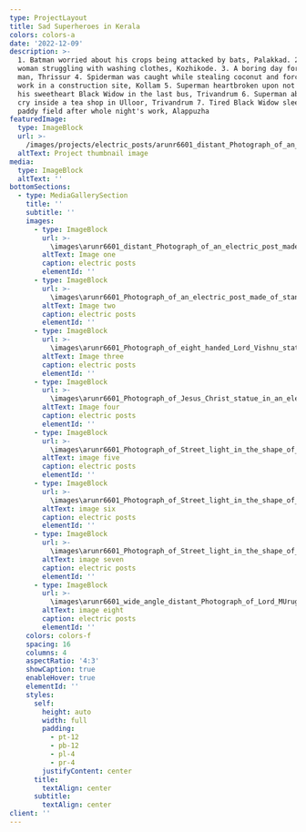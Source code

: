 ```yaml
---
type: ProjectLayout
title: Sad Superheroes in Kerala
colors: colors-a
date: '2022-12-09'
description: >-
  1. Batman worried about his crops being attacked by bats, Palakkad. 2. Wonder
  woman struggling with washing clothes, Kozhikode. 3. A boring day for Iron
  man, Thrissur 4. Spiderman was caught while stealing coconut and forced to do
  work in a construction site, Kollam 5. Superman heartbroken upon not finding
  his sweetheart Black Widow in the last bus, Trivandrum 6. Superman about to
  cry inside a tea shop in Ulloor, Trivandrum 7. Tired Black Widow sleeping in a
  paddy field after whole night's work, Alappuzha
featuredImage:
  type: ImageBlock
  url: >-
    /images/projects/electric_posts/arunr6601_distant_Photograph_of_an_electric_post_made_with_st_ee55b799-658f-499f-8eec-2ca206110788_1.png
  altText: Project thumbnail image
media:
  type: ImageBlock
  altText: ''
bottomSections:
  - type: MediaGallerySection
    title: ''
    subtitle: ''
    images:
      - type: ImageBlock
        url: >-
          \images\arunr6601_distant_Photograph_of_an_electric_post_made_with_st_ee55b799-658f-499f-8eec-2ca206110788_1.png
        altText: Image one
        caption: electric posts
        elementId: ''
      - type: ImageBlock
        url: >-
          \images\arunr6601_Photograph_of_an_electric_post_made_of_standing_God_2fe382aa-b994-45ac-9da6-b6abc409c045_1.png
        altText: Image two
        caption: electric posts
        elementId: ''
      - type: ImageBlock
        url: >-
          \images\arunr6601_Photograph_of_eight_handed_Lord_Vishnu_statue_in_an_c2907032-8ea1-4f40-ae0e-39408e9463b3_1.png
        altText: Image three
        caption: electric posts
        elementId: ''
      - type: ImageBlock
        url: >-
          \images\arunr6601_Photograph_of_Jesus_Christ_statue_in_an_electric_po_618886ea-11b5-4cda-9224-ef1228de1545_0.png
        altText: Image four
        caption: electric posts
        elementId: ''
      - type: ImageBlock
        url: >-
          \images\arunr6601_Photograph_of_Street_light_in_the_shape_of_Lord_Ayy_fbe55b08-097b-45b7-a9c4-62f98571f08e_0.png
        altText: image five
        caption: electric posts
        elementId: ''
      - type: ImageBlock
        url: >-
          \images\arunr6601_Photograph_of_Street_light_in_the_shape_of_Lord_Shi_1a155ab2-9ac0-4de9-8bdd-ff5b82a5e258_0.png
        altText: image six
        caption: electric posts
        elementId: ''
      - type: ImageBlock
        url: >-
          \images\arunr6601_Photograph_of_Street_light_in_the_shape_of_Lord_Shi_8769c974-776d-4b15-82ce-634f5d1975a1_1.png
        altText: image seven
        caption: electric posts
        elementId: ''
      - type: ImageBlock
        url: >-
          \images\arunr6601_wide_angle_distant_Photograph_of_Lord_MUruga_statue_8bba4e62-5b6f-4734-84ff-13dfbaea4b0d_0.png
        altText: image eight
        caption: electric posts
        elementId: ''
    colors: colors-f
    spacing: 16
    columns: 4
    aspectRatio: '4:3'
    showCaption: true
    enableHover: true
    elementId: ''
    styles:
      self:
        height: auto
        width: full
        padding:
          - pt-12
          - pb-12
          - pl-4
          - pr-4
        justifyContent: center
      title:
        textAlign: center
      subtitle:
        textAlign: center
client: ''
---
```


<!-- Lorem ipsum dolor sit amet, consectetur adipiscing elit. Sed ante lorem, tincidunt ac leo efficitur, feugiat tempor odio. Curabitur at auctor sapien. Etiam at cursus enim. Suspendisse sed augue tortor. Nunc eu magna vitae lorem pellentesque fermentum. Sed in facilisis dui. Nulla molestie risus in mi dapibus, eget porta lorem semper. Donec sed facilisis nibh. Curabitur eget dui in libero euismod commodo nec sit amet est. Etiam id ipsum aliquam, vehicula erat sit amet, consequat tortor.

Etiam facilisis lacus nec pretium lobortis. Praesent dapibus justo non efficitur efficitur. Nullam viverra justo arcu, eget egestas tortor pretium id. Sed imperdiet mattis eleifend. Vivamus suscipit et neque imperdiet venenatis. In malesuada sed urna eget vehicula. Donec fermentum tortor sit amet nisl elementum fringilla. Pellentesque dapibus suscipit faucibus. Nullam malesuada sed urna quis rutrum. Donec facilisis lorem id maximus mattis. Vestibulum quis elit magna. Vestibulum accumsan blandit consequat. Phasellus quis posuere quam.

> “Everybody should learn to program a computer, because it teaches you how to think.”

Vestibulum ullamcorper risus auctor eleifend consequat. Vivamus mollis in tellus ac ullamcorper. Vestibulum sit amet bibendum ipsum, vitae rutrum ex. Nullam cursus, urna et dapibus aliquam, urna leo euismod metus, eu luctus justo mi eget mauris. Proin felis leo, volutpat et purus in, lacinia luctus eros. Pellentesque lobortis massa scelerisque lorem ullamcorper, sit amet elementum nulla scelerisque. In volutpat efficitur nulla, aliquam ornare lectus ultricies ac. Mauris sagittis ornare dictum. Nulla vel felis ut purus fermentum pretium. Sed id lectus ac diam aliquet venenatis. Etiam ac auctor enim. Nunc velit mauris, viverra vel orci ut, egestas rhoncus diam. Morbi scelerisque nibh tellus, vel varius urna malesuada sed. Etiam ultricies sem consequat, posuere urna non, maximus ex. Mauris gravida diam sed augue condimentum pulvinar vel ac dui. Integer vel convallis justo.

Nam rutrum magna sed pellentesque lobortis. Etiam quam mauris, iaculis eget ex ac, rutrum scelerisque nisl. Cras finibus dictum ex sed tincidunt. Morbi facilisis neque porta, blandit mauris quis, pharetra odio. Aliquam dictum quam quis elit auctor, at vestibulum ex pulvinar. Quisque lobortis a lectus quis faucibus. Nulla vitae pellentesque nibh, et fringilla erat. Praesent placerat ac est at tincidunt. Praesent ultricies a ex at ultrices. Etiam sed tincidunt elit. Nulla sagittis neque neque, ultrices dignissim sapien pellentesque faucibus. Donec tempor orci sed consectetur dictum. Ut viverra ut enim ac semper. Integer lacinia sem in arcu tempor faucibus eget non urna. Praesent vel nunc eu libero aliquet interdum non vitae elit. Maecenas pharetra ipsum dolor, et iaculis elit ornare ac.

Aenean scelerisque ullamcorper est aliquet blandit. Donec ac tellus enim. Vivamus quis leo mattis, varius arcu at, convallis diam. Donec ac leo at nunc viverra molestie ac viverra nisi. Proin interdum at turpis at varius. Nunc sit amet ex suscipit, convallis ligula eu, pretium turpis. Sed ultricies neque vel mi malesuada, et mollis risus lobortis. Sed condimentum venenatis mauris, id elementum dolor gravida ac. Sed sodales tempus neque, quis iaculis arcu tincidunt ut. Donec vitae faucibus dui. In hac habitasse platea dictumst. Donec erat ex, ullamcorper a massa a, porttitor porta ligula. -->
